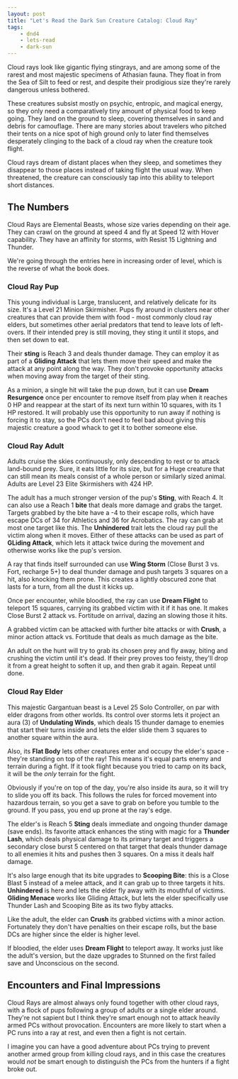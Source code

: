 ```yaml
---
layout: post
title: "Let's Read the Dark Sun Creature Catalog: Cloud Ray"
tags:
    - dnd4
    - lets-read
    - dark-sun
---
```


Cloud rays look like gigantic flying stingrays, and are among some of the rarest
and most majestic specimens of Athasian fauna. They float in from the Sea of
Silt to feed or rest, and despite their prodigious size they're rarely dangerous
unless bothered.

These creatures subsist mostly on psychic, entropic, and magical energy, so they
only need a comparatively tiny amount of physical food to keep going. They land
on the ground to sleep, covering themselves in sand and debris for
camouflage. There are many stories about travelers who pitched their tents on a
nice spot of high ground only to later find themselves desperately clinging to
the back of a cloud ray when the creature took flight.

Cloud rays dream of distant places when they sleep, and sometimes they disappear
to those places instead of taking flight the usual way. When threatened, the
creature can consciously tap into this ability to teleport short distances.

## The Numbers

Cloud Rays are Elemental Beasts, whose size varies depending on their age. They
can crawl on the ground at speed 4 and fly at Speed 12 with Hover
capability. They have an affinity for storms, with Resist 15 Lightning and
Thunder.

We're going through the entries here in increasing order of level, which is the
reverse of what the book does.

### Cloud Ray Pup

This young individual is Large, translucent, and relatively delicate for its
size. It's a Level 21 Minion Skirmisher. Pups fly around in clusters near other
creatures that can provide them with food - most commonly cloud ray elders, but
sometimes other aerial predators that tend to leave lots of left-overs. If their
intended prey is still moving, they sting it until it stops, and then set down
to eat.

Their **sting** is Reach 3 and deals thunder damage. They can employ it as part
of a **Gliding Attack** that lets them move their speed and make the attack at
any point along the way. They don't provoke opportunity attacks when moving away
from the target of their sting.

As a minion, a single hit will take the pup down, but it can use **Dream
Resurgence** once per encounter to remove itself from play when it reaches 0 HP
and reappear at the start of its next turn within 10 squares, with its 1 HP
restored. It will probably use this opportunity to run away if nothing is
forcing it to stay, so the PCs don't need to feel bad about giving this majestic
creature a good whack to get it to bother someone else.

### Cloud Ray Adult

Adults cruise the skies continuously, only descending to rest or to attack
land-bound prey. Sure, it eats little for its size, but for a Huge creature that
can still mean its meals consist of a whole person or similarly sized
animal. Adults are Level 23 Elite Skirmishers with 424 HP.

The adult has a much stronger version of the pup's **Sting**, with Reach 4. It
can also use a Reach 1 **bite** that deals more damage and grabs the
target. Targets grabbed by the bite have a -4 to their escape rolls, which have
escape DCs of 34 for Athletics and 36 for Acrobatics. The ray can grab at most
one target like this. The **Unhindered** trait lets the cloud ray pull the
victim along when it moves. Either of these attacks can be used as part of
**GLiding Attack**, which lets it attack twice during the movement and otherwise
works like the pup's version.

A ray that finds itself surrounded can use **Wing Storm** (Close Burst 3
vs. Fort, recharge 5+) to deal thunder damage and push targets 3 squares on a
hit, also knocking them prone. This creates a lightly obscured zone that lasts
for a turn, from all the dust it kicks up.

Once per encounter, while bloodied, the ray can use **Dream Flight** to teleport
15 squares, carrying its grabbed victim with it if it has one. It makes Close
Burst 2 attack vs. Fortitude on arrival, dazing an slowing those it hits.

A grabbed victim can be attacked with further bite attacks or with **Crush**, a
minor action attack vs. Fortitude that deals as much damage as the bite.

An adult on the hunt will try to grab its chosen prey and fly away, biting and
crushing the victim until it's dead. If their prey proves too feisty, they'll
drop it from a great height to soften it up, and then grab it again. Repeat
until done.

### Cloud Ray Elder

This majestic Gargantuan beast is a Level 25 Solo Controller, on par with elder
dragons from other worlds. Its control over storms lets it project an aura (3)
of **Undulating Winds**, which deals 15 thunder damage to enemies that start
their turns inside and lets the elder slide them 3 squares to another square
within the aura.

Also, its **Flat Body** lets other creatures enter and occupy the elder's
space - they're standing on top of the ray! This means it's equal parts enemy
and terrain during a fight. If it took flight because you tried to camp on its
back, it will be the _only_ terrain for the fight.

Obviously if you're on top of the day, you're also inside its aura, so it will
try to slide you off its back. This follows the rules for forced movement into
hazardous terrain, so you get a save to grab on before you tumble to the
ground. If you pass, you end up prone at the ray's edge.

The elder's is Reach 5 **Sting** deals immediate and ongoing thunder damage
(save ends). Its favorite attack enhances the sting with magic for a **Thunder
Lash**, which deals physical damage to its primary target and triggers a
secondary close burst 5 centered on that target that deals thunder damage to all
enemies it hits and pushes then 3 squares. On a miss it deals half damage.

It's also large enough that its bite upgrades to **Scooping Bite**: this is a
Close Blast 5 instead of a melee attack, and it can grab up to three targets it
hits. **Unhindered** is here and lets the elder fly away with its mouthful of
victims. **Gliding Menace** works like Gliding Attack, but lets the elder
specifically use Thunder Lash and Scooping Bite as its two flyby attacks.

Like the adult, the elder can **Crush** its grabbed victims with a minor
action. Fortunately they don't have penalties on their escape rolls, but the
base DCs are higher since the elder is higher level.

If bloodied, the elder uses **Dream Flight** to teleport away. It works just
like the adult's version, but the daze upgrades to Stunned on the first failed
save and Unconscious on the second.

## Encounters and Final Impressions

Cloud Rays are almost always only found together with other cloud rays, with a
flock of pups following a group of adults or a single elder around. They're not
sapient but I think they're smart enough not to attack heavily armed PCs without
provocation. Encounters are more likely to start when a PC runs into a ray at
rest, and even then a fight is not certain.

I imagine you can have a good adventure about PCs trying to prevent another
armed group from killing cloud rays, and in this case the creatures would _not_
be smart enough to distinguish the PCs from the hunters if a fight broke out.
